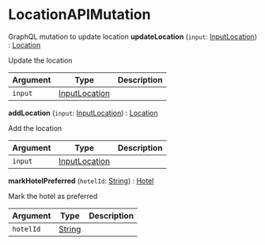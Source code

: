 # LocationAPIMutation
GraphQL mutation to update location
**updateLocation** (`input`: [InputLocation](inputlocation)) : [Location](object#location)

Update the location

| Argument  | Type               | Description      |
| --------- | ------------------ | ---------------- |
| `input` | [InputLocation](inputlocation) |  |

**addLocation** (`input`: [InputLocation](inputlocation)) : [Location](object#location)

Add the location

| Argument  | Type               | Description      |
| --------- | ------------------ | ---------------- |
| `input` | [InputLocation](inputlocation) |  |

**markHotelPreferred** (`hotelId`: [String](scalar#string)) : [Hotel](object#hotel)

Mark the hotel as preferred

| Argument  | Type               | Description      |
| --------- | ------------------ | ---------------- |
| `hotelId` | [String](scalar#string) |  |
